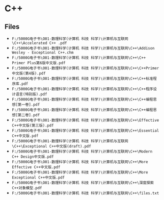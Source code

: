 # C++

## Files

- `F:/5000G电子书\O01-数理科学(计算机 科技 科学)\计算机与互联网\C++\Accelerated C++ .pdf`
- `F:/5000G电子书\O01-数理科学(计算机 科技 科学)\计算机与互联网\C++\Addison Wesley - Exceptional C++.chm`
- `F:/5000G电子书\O01-数理科学(计算机 科技 科学)\计算机与互联网\C++\C++ Primer Plus第6版中文版.pdf`
- `F:/5000G电子书\O01-数理科学(计算机 科技 科学)\计算机与互联网\C++\C++Primer中文版(第4版).pdf`
- `F:/5000G电子书\O01-数理科学(计算机 科技 科学)\计算机与互联网\C++\C++标准程序库.pdf`
- `F:/5000G电子书\O01-数理科学(计算机 科技 科学)\计算机与互联网\C++\C++程序设计语言(特别版).pdf`
- `F:/5000G电子书\O01-数理科学(计算机 科技 科学)\计算机与互联网\C++\C++编程思想[第一卷].pdf`
- `F:/5000G电子书\O01-数理科学(计算机 科技 科学)\计算机与互联网\C++\C++编程思想[第二卷].pdf`
- `F:/5000G电子书\O01-数理科学(计算机 科技 科学)\计算机与互联网\C++\Effective C++中文版(第三版).pdf`
- `F:/5000G电子书\O01-数理科学(计算机 科技 科学)\计算机与互联网\C++\Essential C++中文版.pdf`
- `F:/5000G电子书\O01-数理科学(计算机 科技 科学)\计算机与互联网\C++\Exceptional C++中文版(draft).pdf`
- `F:/5000G电子书\O01-数理科学(计算机 科技 科学)\计算机与互联网\C++\Modern C++ Design中文版.pdf`
- `F:/5000G电子书\O01-数理科学(计算机 科技 科学)\计算机与互联网\C++\More Effective C++中文版.pdf`
- `F:/5000G电子书\O01-数理科学(计算机 科技 科学)\计算机与互联网\C++\More Exceptional C++中文版.pdf`
- `F:/5000G电子书\O01-数理科学(计算机 科技 科学)\计算机与互联网\C++\深度探索C++对象模型.pdf`
- `F:/5000G电子书\O01-数理科学(计算机 科技 科学)\计算机与互联网\C++\files.txt`
